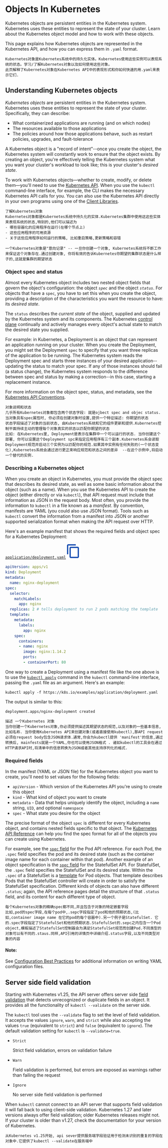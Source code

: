 # Objects In Kubernetes

Kubernetes objects are persistent entities in the Kubernetes system. Kubernetes uses these entities to represent the state of your cluster. Learn about the Kubernetes object model and how to work with these objects.

This page explains how Kubernetes objects are represented in the Kubernetes API, and how you can express them in `.yaml` format.

```
Kubernetes对象是Kubernetes系统中的持久化实体。Kubernetes使用这些实例可以表现系统的状态。学习/了解Kubernetes对象以及如何使用这些对象。
此页解释了Kubernetes对象在Kubernetes API中的表现形式和你如何快速的用.yaml来表示它们.
```

## Understanding Kubernetes objects

*Kubernetes objects* are persistent entities in the Kubernetes system. Kubernetes uses these entities to represent the state of your cluster. Specifically, they can describe:

- What containerized applications are running (and on which nodes)
- The resources available to those applications
- The policies around how those applications behave, such as restart policies, upgrades, and fault-tolerance

A Kubernetes object is a "record of intent"--once you create the object, the Kubernetes system will constantly work to ensure that the object exists. By creating an object, you're effectively telling the Kubernetes system what you want your cluster's workload to look like; this is your cluster's *desired state*.

To work with Kubernetes objects—whether to create, modify, or delete them—you'll need to use the [Kubernetes API](https://kubernetes.io/docs/concepts/overview/kubernetes-api/). When you use the `kubectl` command-line interface, for example, the CLI makes the necessary Kubernetes API calls for you. You can also use the Kubernetes API directly in your own programs using one of the [Client Libraries](https://kubernetes.io/docs/reference/using-api/client-libraries/).

```
了解Kubernetes对象
Kubernetes对象都是Kubernetes系统中持久化的实体.Kubernetes集群中使用这这些实体来表现系统的状态,特别的,他们可以描述为
- 哪些容器化的应用程序在运行(在哪个节点上)
- 这些应用程序的可用资源
- 关于这些应用程序如何运行的策略, 比如重启策略,更新策略和容错

一个Kubernetes对象是"意向记录" -- 一旦你创建一个对象, Kubernetes系统将不断工作来保证这个对象存在.通过创建对象, 你将有效的告诉Kubernetes你期望的集群状态是什么样子的,这就是集群的期望状态
```

### Object spec and status

Almost every Kubernetes object includes two nested object fields that govern the object's configuration: the object *`spec`* and the object *`status`*. For objects that have a `spec`, you have to set this when you create the object, providing a description of the characteristics you want the resource to have: its *desired state*.

The `status` describes the *current state* of the object, supplied and updated by the Kubernetes system and its components. The Kubernetes [control plane](https://kubernetes.io/docs/reference/glossary/?all=true#term-control-plane) continually and actively manages every object's actual state to match the desired state you supplied.

For example: in Kubernetes, a Deployment is an object that can represent an application running on your cluster. When you create the Deployment, you might set the Deployment `spec` to specify that you want three replicas of the application to be running. The Kubernetes system reads the Deployment spec and starts three instances of your desired application--updating the status to match your spec. If any of those instances should fail (a status change), the Kubernetes system responds to the difference between spec and status by making a correction--in this case, starting a replacement instance.

For more information on the object spec, status, and metadata, see the [Kubernetes API Conventions](https://git.k8s.io/community/contributors/devel/sig-architecture/api-conventions.md).

```
对象说明和状态
几乎所有Kubernetes对象都包含两个状态字段: 就是ojbect spec and objec status. 当对象具有spec属性时, 你必须在创建对象时设置,提供一个特征描述: 你期望的状态
状态字段描述了对象的当前状态, 由Kubernetes系统和它的组件更新和提供.Kubernetes控制平面持续主动的管理每个对象真实的状态以匹配你期望的状态
比如: 在Kubernetes里, Deployment是表示在集群中一个可以运行的状态. 当你创建这个部署, 你可以设置这个Deployment spc来指定应用程序有三个副本.Kubernetes系会读取Deployment规范并启动三个实例为以匹配你的规范.如果其中实例有任何失败的(一个状态变化),Kubernetes系统会通过进行更正来响应规范和状态之间的差异  --在这个示例中,将启动一个替代的实例.

```

### Describing a Kubernetes object

When you create an object in Kubernetes, you must provide the object spec that describes its desired state, as well as some basic information about the object (such as a name). When you use the Kubernetes API to create the object (either directly or via `kubectl`), that API request must include that information as JSON in the request body. Most often, you provide the information to `kubectl` in a file known as a *manifest*. By convention, manifests are YAML (you could also use JSON format). Tools such as `kubectl` convert the information from a manifest into JSON or another supported serialization format when making the API request over HTTP.

Here's an example manifest that shows the required fields and object spec for a Kubernetes Deployment:

[`application/deployment.yaml`](https://raw.githubusercontent.com/kubernetes/website/main/content/en/examples/application/deployment.yaml)![Copy application/deployment.yaml to clipboard](assets/copycode.svg+xml)

```yaml
apiVersion: apps/v1
kind: Deployment
metadata:
  name: nginx-deployment
spec:
  selector:
    matchLabels:
      app: nginx
  replicas: 2 # tells deployment to run 2 pods matching the template
  template:
    metadata:
      labels:
        app: nginx
    spec:
      containers:
      - name: nginx
        image: nginx:1.14.2
        ports:
        - containerPort: 80
```

One way to create a Deployment using a manifest file like the one above is to use the [`kubectl apply`](https://kubernetes.io/docs/reference/generated/kubectl/kubectl-commands#apply) command in the `kubectl` command-line interface, passing the `.yaml` file as an argument. Here's an example:

```shell
kubectl apply -f https://k8s.io/examples/application/deployment.yaml
```

The output is similar to this:

```
deployment.apps/nginx-deployment created
```

```
描述 一个Kubernetes 对象
当你创建一个Kubernetes对象,你必须提供描述其期望状态的规范,以及对象的一些基本信息,比如名称. 当你使用Kubernetes API来创建对象(或者直接使用kubectl),那API request必须在request body包含JSON请求体.通常,你会为kubectl提供 'manifest'的信息,通过转换后, mainfests就是一个YAML,你也可以使用JSON格式 . 诸如kubectl的工具会在通过HTTP请求API时,将清单中的信息转换为JSON或者其他支持序列化的格式.
```



### Required fields

In the manifest (YAML or JSON file) for the Kubernetes object you want to create, you'll need to set values for the following fields:

- `apiVersion` - Which version of the Kubernetes API you're using to create this object
- `kind` - What kind of object you want to create
- `metadata` - Data that helps uniquely identify the object, including a `name` string, `UID`, and optional `namespace`
- `spec` - What state you desire for the object

The precise format of the object `spec` is different for every Kubernetes object, and contains nested fields specific to that object. The [Kubernetes API Reference](https://kubernetes.io/docs/reference/kubernetes-api/) can help you find the spec format for all of the objects you can create using Kubernetes.

For example, see the [`spec` field](https://kubernetes.io/docs/reference/kubernetes-api/workload-resources/pod-v1/#PodSpec) for the Pod API reference. For each Pod, the `.spec` field specifies the pod and its desired state (such as the container image name for each container within that pod). Another example of an object specification is the [`spec` field](https://kubernetes.io/docs/reference/kubernetes-api/workload-resources/stateful-set-v1/#StatefulSetSpec) for the StatefulSet API. For StatefulSet, the `.spec` field specifies the StatefulSet and its desired state. Within the `.spec` of a StatefulSet is a [template](https://kubernetes.io/docs/concepts/workloads/pods/#pod-templates) for Pod objects. That template describes Pods that the StatefulSet controller will create in order to satisfy the StatefulSet specification. Different kinds of objects can also have different `.status`; again, the API reference pages detail the structure of that `.status` field, and its content for each different type of object.

```
每个Kubernetes对象的精确spec都不同,并且包含于对象的特定嵌套字段
比如,pod的spec字段,在每个pod中,.sepc字段指定了pod和他的预期状态,(比如,container image name 在它的pod的每个容器中).另一个例子是StatefulSet. 它的.spec字段指定了StatefulSet和他的预期状态.StafefulSet的.sepc之内包含一个Pod object,模板描述了StatefulSet控制器会为满足StatefulSet规范而创建Pod.不同类型的对象可以有不同的.staus.同样,API引用的详情页中详细介绍.status字段,以及不同类型对象的内容
```

#### Note:

See [Configuration Best Practices](https://kubernetes.io/docs/concepts/configuration/overview/) for additional information on writing YAML configuration files.

## Server side field validation

Starting with Kubernetes v1.25, the API server offers server side [field validation](https://kubernetes.io/docs/reference/using-api/api-concepts/#field-validation) that detects unrecognized or duplicate fields in an object. It provides all the functionality of `kubectl --validate` on the server side.

The `kubectl` tool uses the `--validate` flag to set the level of field validation. It accepts the values `ignore`, `warn`, and `strict` while also accepting the values `true` (equivalent to `strict`) and `false` (equivalent to `ignore`). The default validation setting for `kubectl` is `--validate=true`.

- `Strict`

  Strict field validation, errors on validation failure

- `Warn`

  Field validation is performed, but errors are exposed as warnings rather than failing the request

- `Ignore`

  No server side field validation is performed

When `kubectl` cannot connect to an API server that supports field validation it will fall back to using client-side validation. Kubernetes 1.27 and later versions always offer field validation; older Kubernetes releases might not. If your cluster is older than v1.27, check the documentation for your version of Kubernetes.

```
从Kubernetes v1.25开始, api sever提供服务端字段验证用于检测未识别的重复的字段在对象中.它提供了kubectl --validate在服务端中
```



## 
